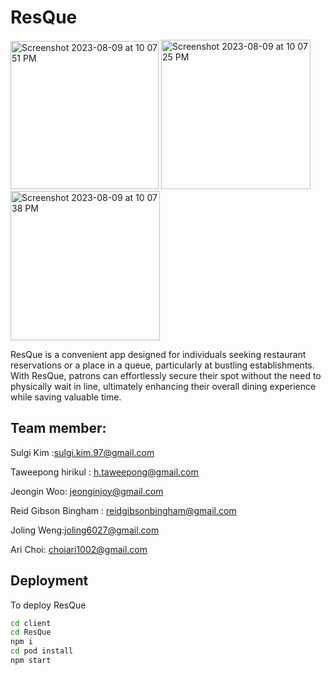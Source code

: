 
# ResQue
<img width="237" alt="Screenshot 2023-08-09 at 10 07 51 PM" src="https://github.com/TaweepongH/ResQue_FE/assets/79826612/1531c9fe-99ed-47e9-bfee-25f5f8980933">
<img width="239" alt="Screenshot 2023-08-09 at 10 07 25 PM" src="https://github.com/TaweepongH/ResQue_FE/assets/79826612/ea8ba0db-b574-4956-92e2-ca3641d18d42">
<img width="239" alt="Screenshot 2023-08-09 at 10 07 38 PM" src="https://github.com/TaweepongH/ResQue_FE/assets/79826612/0ee72ca3-d9e6-4427-97b9-f435722319e5">


ResQue is a convenient app designed for individuals seeking restaurant reservations or a place in a queue, particularly at bustling establishments. With ResQue, patrons can effortlessly secure their spot without the need to physically wait in line, ultimately enhancing their overall dining experience while saving valuable time.

Team member:
--------

Sulgi Kim :sulgi.kim.97@gmail.com

Taweepong hirikul : h.taweepong@gmail.com 

Jeongin Woo: jeonginjoy@gmail.com

Reid Gibson Bingham : reidgibsonbingham@gmail.com 

Joling Weng:joling6027@gmail.com

Ari Choi: choiari1002@gmail.com 


## Deployment

To deploy ResQue

```bash
cd client 
cd ResQue
npm i 
cd pod install
npm start
```

